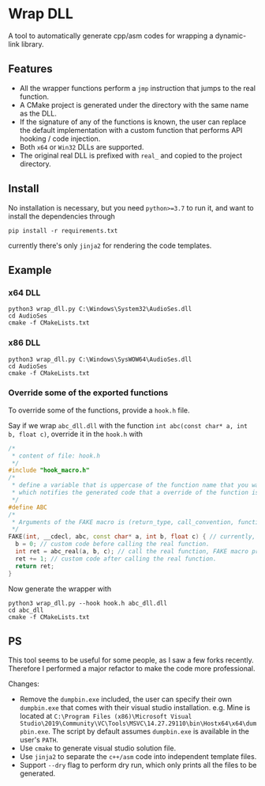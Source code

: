 # Wrap DLL

A tool to automatically generate cpp/asm codes for wrapping a dynamic-link library.

## Features

- All the wrapper functions perform a `jmp` instruction that jumps to the real function.
- A CMake project is generated under the directory with the same name as the DLL.
- If the signature of any of the functions is known, the user can replace the default implementation with a custom function that performs API hooking / code injection.
- Both `x64` or `Win32` DLLs are supported.
- The original real DLL is prefixed with `real_` and copied to the project directory.

## Install

No installation is necessary, but you need `python>=3.7` to run it, and want to install the dependencies through

```shell
pip install -r requirements.txt
```

currently there's only `jinja2` for rendering the code templates.


## Example

### x64 DLL
```shell
python3 wrap_dll.py C:\Windows\System32\AudioSes.dll
cd AudioSes
cmake -f CMakeLists.txt
```

### x86 DLL
```shell
python3 wrap_dll.py C:\Windows\SysWOW64\AudioSes.dll
cd AudioSes
cmake -f CMakeLists.txt
```
### Override some of the exported functions
To override some of the functions, provide a `hook.h` file. 

Say if we wrap `abc_dll.dll` with the function `int abc(const char* a, int b, float c)`, override it in the `hook.h` with

```C++
/* 
 * content of file: hook.h
 */
#include "hook_macro.h"
/*
 * define a variable that is uppercase of the function name that you want to override.
 * which notifies the generated code that a override of the function is provided.
 */
#define ABC
/* 
 * Arguments of the FAKE macro is (return_type, call_convention, function_name, arg_type1 arg1, arg_type2 arg2, ...).
 */
FAKE(int, __cdecl, abc, const char* a, int b, float c) { // currently, the parsing code only support __cdecl functions.
  b = 0; // custom code before calling the real function.
  int ret = abc_real(a, b, c); // call the real function, FAKE macro prepares abc_real for you, which can be called directly.
  ret += 1; // custom code after calling the real function.
  return ret;
}
```

Now generate the wrapper with

```shell
python3 wrap_dll.py --hook hook.h abc_dll.dll
cd abc_dll
cmake -f CMakeLists.txt
```

## PS

This tool seems to be useful for some people, as I saw a few forks recently.
Therefore I performed a major refactor to make the code more professional.

Changes:
- Remove the `dumpbin.exe` included, the user can specify their own `dumpbin.exe` that comes with their visual studio installation. e.g. Mine is located at `C:\Program Files (x86)\Microsoft Visual Studio\2019\Community\VC\Tools\MSVC\14.27.29110\bin\Hostx64\x64\dumpbin.exe`. The script by default assumes `dumpbin.exe` is available in the user's `PATH`.
- Use `cmake` to generate visual studio solution file.
- Use `jinja2` to separate the `c++/asm` code into independent template files.
- Support `--dry` flag to perform dry run, which only prints all the files to be generated.
